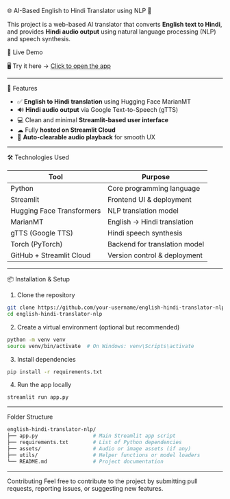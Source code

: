🌐 AI-Based English to Hindi Translator using NLP 🎤

This project is a web-based AI translator that converts **English text to Hindi**, and provides **Hindi audio output** using natural language processing (NLP) and speech synthesis.

🚀 Live Demo

🖥 Try it here → [Click to open the app](https://ai-translator-parth.streamlit.app/)  

---

🧠 Features

- ✅ **English to Hindi translation** using Hugging Face MarianMT
- 🔊 **Hindi audio output** via Google Text-to-Speech (gTTS)
- 💻 Clean and minimal **Streamlit-based user interface**
- ☁ Fully **hosted on Streamlit Cloud**
- 🔁 **Auto-clearable audio playback** for smooth UX

---

🛠 Technologies Used

| Tool                    | Purpose                            |
|-------------------------|------------------------------------|
| Python                  | Core programming language          |
| Streamlit               | Frontend UI & deployment           |
| Hugging Face Transformers | NLP translation model            |
| MarianMT                | English → Hindi translation        |
| gTTS (Google TTS)       | Hindi speech synthesis             |
| Torch (PyTorch)         | Backend for translation model      |
| GitHub + Streamlit Cloud| Version control & deployment       |

---

📦 Installation & Setup

1. Clone the repository

```bash
git clone https://github.com/your-username/english-hindi-translator-nlp.git
cd english-hindi-translator-nlp
```

2. Create a virtual environment (optional but recommended)

```bash
python -m venv venv
source venv/bin/activate  # On Windows: venv\Scripts\activate
```

3. Install dependencies

```bash
pip install -r requirements.txt
```

4. Run the app locally

```bash
streamlit run app.py
```

---

Folder Structure

```bash
english-hindi-translator-nlp/
├── app.py                  # Main Streamlit app script
├── requirements.txt        # List of Python dependencies
├── assets/                 # Audio or image assets (if any)
├── utils/                  # Helper functions or model loaders
└── README.md               # Project documentation
```

---

Contributing
Feel free to contribute to the project by submitting pull requests, reporting issues, or suggesting new features.



